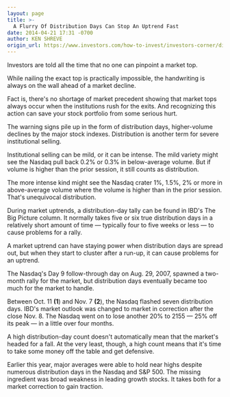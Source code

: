 ```yaml
---
layout: page
title: >-
  A Flurry Of Distribution Days Can Stop An Uptrend Fast
date: 2014-04-21 17:31 -0700
author: KEN SHREVE
origin_url: https://www.investors.com/how-to-invest/investors-corner/distribution-days-are-a-sign-of-institutional-selling/
---
```


Investors are told all the time that no one can pinpoint a market top.

While nailing the exact top is practically impossible, the handwriting is always on the wall ahead of a market decline.

Fact is, there's no shortage of market precedent showing that market tops always occur when the institutions rush for the exits. And recognizing this action can save your stock portfolio from some serious hurt.

The warning signs pile up in the form of distribution days, higher-volume declines by the major stock indexes. Distribution is another term for severe institutional selling.

Institutional selling can be mild, or it can be intense. The mild variety might see the Nasdaq pull back 0.2% or 0.3% in below-average volume. But if volume is higher than the prior session, it still counts as distribution.

The more intense kind might see the Nasdaq crater 1%, 1.5%, 2% or more in above-average volume where the volume is higher than in the prior session. That's unequivocal distribution.

During market uptrends, a distribution-day tally can be found in IBD's The Big Picture column. It normally takes five or six true distribution days in a relatively short amount of time — typically four to five weeks or less — to cause problems for a rally.

A market uptrend can have staying power when distribution days are spread out, but when they start to cluster after a run-up, it can cause problems for an uptrend.

The Nasdaq's Day 9 follow-through day on Aug. 29, 2007, spawned a two-month rally for the market, but distribution days eventually became too much for the market to handle.

Between Oct. 11 **(1**) and Nov. 7 **(2**), the Nasdaq flashed seven distribution days. IBD's market outlook was changed to market in correction after the close Nov. 8. The Nasdaq went on to lose another 20% to 2155 — 25% off its peak — in a little over four months.

A high distribution-day count doesn't automatically mean that the market's headed for a fall. At the very least, though, a high count means that it's time to take some money off the table and get defensive.

Earlier this year, major averages were able to hold near highs despite numerous distribution days in the Nasdaq and S&P 500. The missing ingredient was broad weakness in leading growth stocks. It takes both for a market correction to gain traction.
